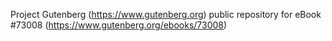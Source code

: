 Project Gutenberg (https://www.gutenberg.org) public repository
for eBook #73008 (https://www.gutenberg.org/ebooks/73008)
